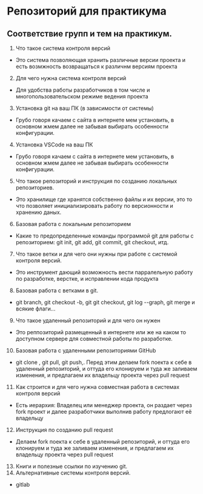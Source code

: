 # Репозиторий для практикума
## Соответствие групп и тем на практикум.

1. Что такое система контроля версий

* Это система позволяющая хранить различные версии проекта и есть возмжность возвращаться к различнм версиям проекта

2. Для чего нужна система контроля версий

* Для удобства работы разработчиков в том числе и многопользовательском режиме ведения проекта

3. Установка git на ваш ПК (в зависимости от системы)

* Грубо говоря качаем с сайта в интернете мем установить, в основном жмем далее не забывая выбирать особенности конфигурации.

4. Установка VSCode на ваш ПК

* Грубо говоря качаем с сайта в интернете мем установить, в основном жмем далее не забывая выбирать особенности конфигурации.

5. Что такое репозиторий и инструкция по созданию локальных репозиториев.

* Это хранилище где хранятся собственно файлы и их версии, это то что позволяет инициализировать работу по версионности и хранению даных.

6. Базовая работа с локальным репозиторием

* Какие то предопределенные команды программой git  для работы с репозиторием: git init, git add, git commit, git checkout, итд.

7. Что такое ветки и для чего они нужны при работе с системой контроля версий.

* Это инструмент дающий возможность вести парралельную работу по разработке, верстке, и исправлении кода продукта

8. Базовая работа с ветками в git.

* git branch, git checkout -b, git git checkout, git log --graph, git merge и всякие флаги...

9. Что такое удаленный репозиторий и для чего он нужен

* Это реппозиторий размещенный в интернете или же на каком то доступном сервере для совместной работы по разработке.

10. Базовая работа с удаленными репозиториями GitHub

* git clone <url>, git pull, git push,. Перед этим делаем fork поекта к себе в удаленный репозиторий, и оттуда его клонируем и туда же заливаем изменения, и предлагаем их владельцу проекта через pull request

11. Как строится и для чего нужна совместная работа в системах контроля версий

* Есть иерархия: Владелец или менеджер проекта, он раздает через fork проект и далее разработчики выполнив работу предлогают её владельцу

12. Инструкция по созданию pull request

* Делаем fork поекта к себе в удаленный репозиторий, и оттуда его клонируем и туда же заливаем изменения, и предлагаем их владельцу проекта через pull request

13. Книги и полезные ссылки по изучению git.
14. Альтернативные системы контроля версий.

* gitlab
